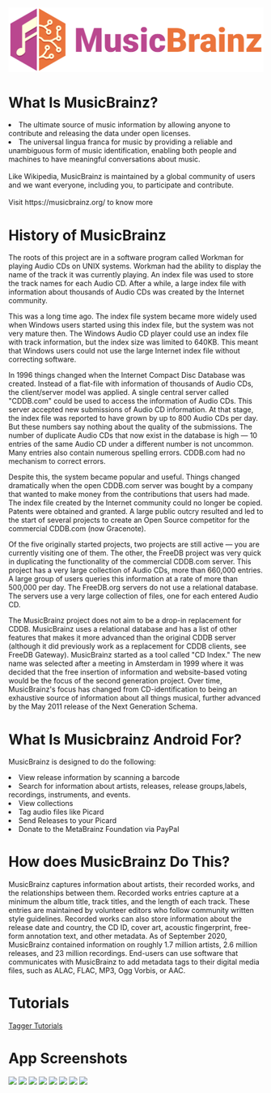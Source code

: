 ![MusicBrainz](https://github.com/metabrainz/metabrainz-logos/blob/master/logos/MusicBrainz/SVG/MusicBrainz_logo.svg)

# What Is MusicBrainz?
<li>The ultimate source of music information by allowing anyone to contribute and releasing the data under open licenses.</li>
    <li>The universal lingua franca for music by providing a reliable and unambiguous form of music identification, enabling both people and machines to have meaningful conversations about music.</li>
    <br>
    Like Wikipedia, MusicBrainz is maintained by a global community of users and we want everyone, including you, to participate and contribute.
    <br><br>
    Visit https://musicbrainz.org/ to know more

# History of MusicBrainz
The roots of this project are in a software program called Workman for playing Audio CDs on UNIX systems. Workman had the ability to display the name of the track it was currently playing. An index file was used to store the track names for each Audio CD. After a while, a large index file with information about thousands of Audio CDs was created by the Internet community.

This was a long time ago. The index file system became more widely used when Windows users started using this index file, but the system was not very mature then. The Windows Audio CD player could use an index file with track information, but the index size was limited to 640KB. This meant that Windows users could not use the large Internet index file without correcting software.

In 1996 things changed when the Internet Compact Disc Database was created. Instead of a flat-file with information of thousands of Audio CDs, the client/server model was applied. A single central server called "CDDB.com" could be used to access the information of Audio CDs. This server accepted new submissions of Audio CD information. At that stage, the index file was reported to have grown by up to 800 Audio CDs per day. But these numbers say nothing about the quality of the submissions. The number of duplicate Audio CDs that now exist in the database is high — 10 entries of the same Audio CD under a different number is not uncommon. Many entries also contain numerous spelling errors. CDDB.com had no mechanism to correct errors.

Despite this, the system became popular and useful. Things changed dramatically when the open CDDB.com server was bought by a company that wanted to make money from the contributions that users had made. The index file created by the Internet community could no longer be copied. Patents were obtained and granted. A large public outcry resulted and led to the start of several projects to create an Open Source competitor for the commercial CDDB.com (now Gracenote).

Of the five originally started projects, two projects are still active — you are currently visiting one of them. The other, the FreeDB project was very quick in duplicating the functionality of the commercial CDDB.com server. This project has a very large collection of Audio CDs, more than 660,000 entries. A large group of users queries this information at a rate of more than 500,000 per day. The FreeDB.org servers do not use a relational database. The servers use a very large collection of files, one for each entered Audio CD.

The MusicBrainz project does not aim to be a drop-in replacement for CDDB. MusicBrainz uses a relational database and has a list of other features that makes it more advanced than the original CDDB server (although it did previously work as a replacement for CDDB clients, see FreeDB Gateway). MusicBrainz started as a tool called "CD Index." The new name was selected after a meeting in Amsterdam in 1999 where it was decided that the free insertion of information and website-based voting would be the focus of the second generation project. Over time, MusicBrainz's focus has changed from CD-identification to being an exhaustive source of information about all things musical, further advanced by the May 2011 release of the Next Generation Schema.

# What Is Musicbrainz Android For?
MusicBrainz is designed to do the following:

<li> View release information by scanning a barcode</li>
<li> Search for information about artists, releases, release groups,labels, recordings, instruments, and events.</li>
<li> View collections</li>
<li> Tag audio files like Picard</li>
<li> Send Releases to your Picard</li>
<li> Donate to the MetaBrainz Foundation via PayPal</li>

# How does MusicBrainz Do This?

MusicBrainz captures information about artists, their recorded works, and the relationships between them. Recorded works entries capture at a minimum the album title, track titles, and the length of each track. These entries are maintained by volunteer editors who follow community written style guidelines. Recorded works can also store information about the release date and country, the CD ID, cover art, acoustic fingerprint, free-form annotation text, and other metadata. As of September 2020, MusicBrainz contained information on roughly 1.7 million artists, 2.6 million releases, and 23 million recordings. End-users can use software that communicates with MusicBrainz to add metadata tags to their digital media files, such as ALAC, FLAC, MP3, Ogg Vorbis, or AAC.

# Tutorials

[Tagger Tutorials](https://picard-docs.musicbrainz.org/en/tutorials/android_app.html)

# App Screenshots

![](https://github.com/metabrainz/musicbrainz-android/blob/master/app/src/main/play/listings/en-US/graphics/phone-screenshots/1.jpg)
![](https://github.com/metabrainz/musicbrainz-android/blob/master/app/src/main/play/listings/en-US/graphics/phone-screenshots/2.jpg)
![](https://github.com/metabrainz/musicbrainz-android/blob/master/app/src/main/play/listings/en-US/graphics/phone-screenshots/3.jpg)
![](https://github.com/metabrainz/musicbrainz-android/blob/master/app/src/main/play/listings/en-US/graphics/phone-screenshots/4.jpg)
![](https://github.com/metabrainz/musicbrainz-android/blob/master/app/src/main/play/listings/en-US/graphics/phone-screenshots/5.jpg)
![](https://github.com/metabrainz/musicbrainz-android/blob/master/app/src/main/play/listings/en-US/graphics/phone-screenshots/6.jpg)
![](https://github.com/metabrainz/musicbrainz-android/blob/master/app/src/main/play/listings/en-US/graphics/phone-screenshots/7.jpg)
![](https://github.com/metabrainz/musicbrainz-android/blob/master/app/src/main/play/listings/en-US/graphics/phone-screenshots/8.jpg)